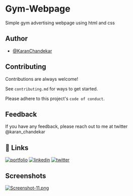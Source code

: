 
# Gym-Webpage

Simple gym advertising webpage using html and css

## Author

- [@KaranChandekar](https://www.github.com/KaranChandekar)


## Contributing

Contributions are always welcome!

See `contributing.md` for ways to get started.

Please adhere to this project's `code of conduct`.


## Feedback

If you have any feedback, please reach out to me at twitter @karan_chandekar


## 🔗 Links
[![portfolio](https://img.shields.io/badge/my_portfolio-000?style=for-the-badge&logo=ko-fi&logoColor=white)](https://portfolio-web-one-lovat.vercel.app/)
[![linkedin](https://img.shields.io/badge/linkedin-0A66C2?style=for-the-badge&logo=linkedin&logoColor=white)](https://www.linkedin.com/in/karan-chandekar-a87263219/)
[![twitter](https://img.shields.io/badge/twitter-1DA1F2?style=for-the-badge&logo=twitter&logoColor=white)](https://twitter.com/karanchandekar1)


## Screenshots

[![Screenshot-11.png](https://i.postimg.cc/Wbrc5K0T/Screenshot-11.png)](https://postimg.cc/tYXcTBrM)
